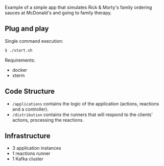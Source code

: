 Example of a simple app that simulates Rick & Morty's family ordering sauces at McDonald's and going to family therapy.

## Plug and play

Single command execution:

```bash
$ ./start.sh
```

Requirements:

* docker
* xterm

## Code Structure

* `/applications` contains the logic of the application (actions, reactions and a controller).
* `/distribution` contains the runners that will respond to the clients' actions, processing the reactions.

## Infrastructure

* 3 application instances
* 1 reactions runner
* 1 Kafka cluster
